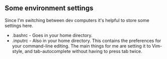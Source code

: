 ## Some environment settings ##

Since I'm switching between dev computers it's helpful to store some settings here.

* .bashrc - Goes in your home directory.
* .inputrc - Also in your home directory. This contains the preferences for your command-line editing. The main things for me are setting it to Vim-style, and tab-autocomplete without having to press tab twice.

